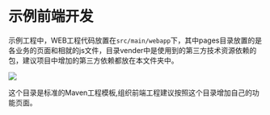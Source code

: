 # 示例前端开发

示例工程中，WEB工程代码放置在`src/main/webapp`下，其中pages目录放置的是各业务的页面和相就的js文件，目录vender中是使用到的第三方技术资源依赖的包，建议项目中增加的第三方依赖都放在本文件夹中。  

![](/articles/iuap-develop/4-/img/image014.jpg)

这个目录是标准的Maven工程模板,组织前端工程建议按照这个目录增加自己的功能页面。
